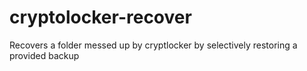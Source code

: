 cryptolocker-recover
====================

Recovers a folder messed up by cryptlocker by selectively restoring a provided backup
